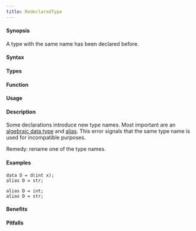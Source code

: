 ```yaml
---
title: RedeclaredType
---
```


#### Synopsis

A type with the same name has been declared before.

#### Syntax

#### Types

#### Function
       
#### Usage

#### Description

Some declarations introduce new type names. Most important are an 
[algebraic data type]((Rascal:Declarations-AlgebraicDataType)) and [alias]((Rascal:Declarations-Alias)).
This error signals that the same type name is used for incompatible purposes.

Remedy: rename one of the type names.

#### Examples

```rascal-shell,error
data D = d(int x);
alias D = str;
```

```rascal-shell,error
alias D = int;
alias D = str;
```

#### Benefits

#### Pitfalls

